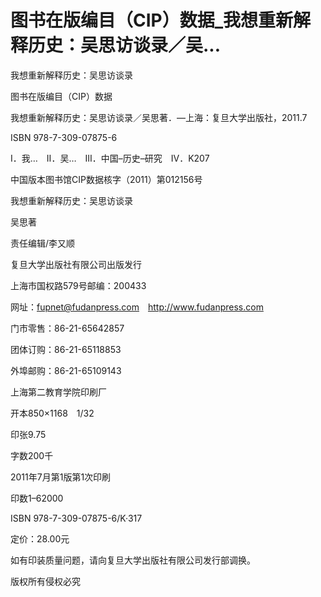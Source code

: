 # 图书在版编目（CIP）数据_我想重新解释历史：吴思访谈录／吴...

我想重新解释历史：吴思访谈录

图书在版编目（CIP）数据

我想重新解释历史：吴思访谈录／吴思著．—上海：复旦大学出版社，2011.7

ISBN 978-7-309-07875-6

Ⅰ．我…　Ⅱ．吴…　Ⅲ．中国–历史–研究　Ⅳ．K207

中国版本图书馆CIP数据核字（2011）第012156号

我想重新解释历史：吴思访谈录

吴思著

责任编辑/李又顺

复旦大学出版社有限公司出版发行

上海市国权路579号邮编：200433

网址：fupnet@fudanpress.com　http://www.fudanpress.com

门市零售：86-21-65642857

团体订购：86-21-65118853

外埠邮购：86-21-65109143

上海第二教育学院印刷厂

开本850×1168　1/32

印张9.75

字数200千

2011年7月第1版第1次印刷

印数1–62000

ISBN 978-7-309-07875-6/K·317

定价：28.00元

如有印装质量问题，请向复旦大学出版社有限公司发行部调换。

版权所有侵权必究